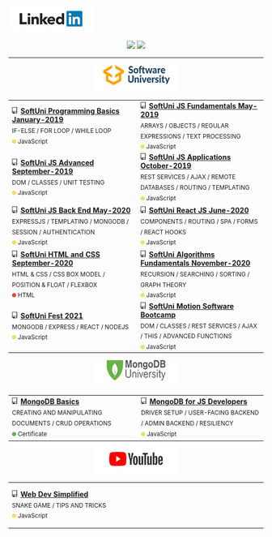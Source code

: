 <a href="https://www.linkedin.com/in/boyko-boev-41a3991b8/">
   <img src="https://github.com/BoykoPetevBoev/BoykoPetevBoev/blob/main/images/logo/pngegg.png">
</a>

<p align="center">
   <img src="https://github-readme-stats.vercel.app/api?username=BoykoPetevBoev&count_private=true&show_icons=true" height="165px" >
   <img src="https://github-readme-stats.vercel.app/api/top-langs/?username=BoykoPetevBoev&layout=compact" height="165px" >
</p>

<hr></hr>

<div align="center" style="height:55px">
   <a href="https://softuni.bg/">
      <img src="https://github.com/BoykoPetevBoev/BoykoPetevBoev/blob/main/images/logo/SoftUni.png">
   </a>
</div>

<table width="100%">
   <tr height="90px">
      <td width="430px">
         <img src="https://raw.githubusercontent.com/BoykoPetevBoev/BoykoPetevBoev/main/images/repo.png" height="13px">
         <a font-weight="500" href="https://github.com/BoykoPetevBoev/SoftUni-Programming-Basics-January-2019">  <strong>SoftUni Programming Basics January-2019 </strong>
         </a>
         <div><sub>IF-ELSE / FOR LOOP / WHILE LOOP</sub></div>
         <div>
            <sub><img src="https://raw.githubusercontent.com/BoykoPetevBoev/BoykoPetevBoev/main/images/dots/yellow.png"  height="8px"> JavaScript    </sub>
         </div>
      </td>
      <td width="430px">
         <img src="https://raw.githubusercontent.com/BoykoPetevBoev/BoykoPetevBoev/main/images/repo.png" height="13px">
         <a href="https://github.com/BoykoPetevBoev/SoftUni-JS-Fundamentals-May-2019"><strong>SoftUni JS Fundamentals May-2019</strong>
         </a>
         <div><sub>ARRAYS / OBJECTS / REGULAR EXPRESSIONS / TEXT PROCESSING</sub></div>
         <div>
            <sub><img src="https://raw.githubusercontent.com/BoykoPetevBoev/BoykoPetevBoev/main/images/dots/yellow.png"  height="8px"> JavaScript    </sub>
         </div>
      </td>
   </tr>
   <tr  height="90px">
      <td>
         <img src="https://raw.githubusercontent.com/BoykoPetevBoev/BoykoPetevBoev/main/images/repo.png" height="13px">
         <a href="https://github.com/BoykoPetevBoev/SoftUni-JS-Advanced-September-2019"> <strong>SoftUni JS Advanced September-2019</strong>
         </a>
         <div><sub>DOM / CLASSES / UNIT TESTING</sub></div>
         <div>
            <sub><img src="https://raw.githubusercontent.com/BoykoPetevBoev/BoykoPetevBoev/main/images/dots/yellow.png"  height="8px"> JavaScript    </sub>
         </div>
      </td>
      <td>
         <img src="https://raw.githubusercontent.com/BoykoPetevBoev/BoykoPetevBoev/main/images/repo.png" height="13px">
         <a href="https://github.com/BoykoPetevBoev/SoftUni-JS-Applications-October-2019">   <strong>SoftUni JS Applications October-2019</strong>
         </a>
         <div><sub>REST SERVICES / AJAX / REMOTE DATABASES / ROUTING / TEMPLATING</sub></div>
         <div>
            <sub><img src="https://raw.githubusercontent.com/BoykoPetevBoev/BoykoPetevBoev/main/images/dots/yellow.png"  height="8px"> JavaScript    </sub>
         </div>
      </td>
   </tr>
   <tr height="90px">
      <td>
         <img src="https://raw.githubusercontent.com/BoykoPetevBoev/BoykoPetevBoev/main/images/repo.png" height="13px">
         <a href="https://github.com/BoykoPetevBoev/SoftUni-JS-Back-End-May-2020">  <strong>SoftUni JS Back End May-2020</strong>
         </a>
         <div><sub>EXPRESSJS / TEMPLATING / MONGODB / SESSION / AUTHENTICATION</sub></div>
         <div>
            <sub><img src="https://raw.githubusercontent.com/BoykoPetevBoev/BoykoPetevBoev/main/images/dots/yellow.png"  height="8px"> JavaScript    </sub>
         </div>
      </td>
      <td>
         <img src="https://raw.githubusercontent.com/BoykoPetevBoev/BoykoPetevBoev/main/images/repo.png" height="13px">
         <a href="https://github.com/BoykoPetevBoev/SoftUni-React-JS-June-2020"><strong>SoftUni React JS June-2020</strong>
         </a>
         <div><sub>COMPONENTS / ROUTING / SPA / FORMS / REACT HOOKS</sub></div>
         <div>
            <sub><img src="https://raw.githubusercontent.com/BoykoPetevBoev/BoykoPetevBoev/main/images/dots/yellow.png"  height="8px"> JavaScript    </sub>
         </div>
      </td>
   </tr>
   <tr  height="90px">
      <td>
         <img src="https://raw.githubusercontent.com/BoykoPetevBoev/BoykoPetevBoev/main/images/repo.png" height="13px">
         <a href="https://github.com/BoykoPetevBoev/SoftUni-HTML-and-CSS-September-2020"> <strong>SoftUni HTML and CSS September-2020</strong>
         </a>
         <div><sub>HTML & CSS / CSS BOX MODEL / POSITION & FLOAT / FLEXBOX</sub></div>
         <div>
            <sub><img src="https://raw.githubusercontent.com/BoykoPetevBoev/BoykoPetevBoev/main/images/dots/red.png"  height="8px"> HTML   </sub>
         </div>
      </td>
      <td>
         <img src="https://raw.githubusercontent.com/BoykoPetevBoev/BoykoPetevBoev/main/images/repo.png" height="13px">
         <a href="https://github.com/BoykoPetevBoev/SoftUni-Algorithms-Fundamentals-November-2020"> <strong>SoftUni Algorithms Fundamentals November-2020</strong>
         </a>
         <div><sub>RECURSION / SEARCHING / SORTING / GRAPH THEORY</sub></div>
         <div>
            <sub><img src="https://raw.githubusercontent.com/BoykoPetevBoev/BoykoPetevBoev/main/images/dots/yellow.png"  height="8px"> JavaScript    </sub>
         </div>
      </td>
   </tr>
   <tr   height="90px">
      <td>
         <img src="https://raw.githubusercontent.com/BoykoPetevBoev/BoykoPetevBoev/main/images/repo.png" height="13px">
         <a href="https://github.com/BoykoPetevBoev/SoftUni-Fest-2021"> <strong>SoftUni Fest 2021</strong></a>
         <div><sub>MONGODB / EXPRESS / REACT / NODEJS</sub></div>
         <div>
            <sub><img src="https://raw.githubusercontent.com/BoykoPetevBoev/BoykoPetevBoev/main/images/dots/yellow.png"  height="8px"> JavaScript    </sub>
         </div>
      </td>
      <td>
         <img src="https://raw.githubusercontent.com/BoykoPetevBoev/BoykoPetevBoev/main/images/repo.png" height="13px">
         <a href="https://github.com/BoykoPetevBoev/SoftUni-Motion-Software-Bootcamp"> <strong>SoftUni Motion Software Bootcamp</strong>
         </a>
         <div><sub>DOM / CLASSES / REST SERVICES / AJAX / THIS / ADVANCED FUNCTIONS</sub></div>
         <div>
            <sub><img src="https://raw.githubusercontent.com/BoykoPetevBoev/BoykoPetevBoev/main/images/dots/yellow.png"  height="8px"> JavaScript    </sub>
         </div>
      </td>
   </tr>
    
</table>

<div align="center" style="height:55px">
   <a href="https://university.mongodb.com/courses/catalog">
      <img src="https://github.com/BoykoPetevBoev/BoykoPetevBoev/blob/main/images/logo/MongoDB.png">
   </a>
</div>

<table width="100%">
   <tr height="90px">
      <td  width="430px">
         <img src="https://raw.githubusercontent.com/BoykoPetevBoev/BoykoPetevBoev/main/images/repo.png" height="13px">
         <a href="https://university.mongodb.com/course_completion/a2175fa8-a72e-4273-bc79-3ae9c191e3d1?utm_source=copy&utm_medium=social&utm_campaign=university_social_sharing"> <strong>MongoDB Basics</strong>
         </a>
         <div> <sub>CREATING AND MANIPULATING DOCUMENTS / CRUD OPERATIONS </sub> </div>
         <div>
            <sub><img src="https://raw.githubusercontent.com/BoykoPetevBoev/BoykoPetevBoev/main/images/dots/green.png"  height="8px"> Certificate    </sub>
         </div>
      </td>
      <td  width="430px">
         <img src="https://raw.githubusercontent.com/BoykoPetevBoev/BoykoPetevBoev/main/images/repo.png" height="13px">
         <a href="https://github.com/BoykoPetevBoev/MongoDB-for-Javascript-Developers"> <strong>MongoDB for JS Developers</strong></a>
         <div><sub>DRIVER SETUP / USER-FACING BACKEND / ADMIN BACKEND / RESILIENCY</sub></div>
         <div>
            <sub><img src="https://raw.githubusercontent.com/BoykoPetevBoev/BoykoPetevBoev/main/images/dots/yellow.png"  height="8px"> JavaScript    </sub>
         </div>
      </td>
   </tr>
</table>

<div align="center">
   <a height="55px" href="https://github.com/BoykoPetevBoev">
      <img src="https://raw.githubusercontent.com/BoykoPetevBoev/BoykoPetevBoev/main/images/logo/VIdeo-New.png">
   </a>
</div>

<table width="100%">
   <tr height="90px">
      <td  width="430px">
         <img src="https://raw.githubusercontent.com/BoykoPetevBoev/BoykoPetevBoev/main/images/repo.png" height="13px">
         <a href="https://github.com/BoykoPetevBoev/Web-Dev-Simplified"> <strong>Web Dev Simplified</strong>
         </a>
         <div> <sub>SNAKE GAME / TIPS AND TRICKS</sub> </div>
         <div>
            <sub><img src="https://raw.githubusercontent.com/BoykoPetevBoev/BoykoPetevBoev/main/images/dots/yellow.png"  height="8px"> JavaScript  </sub>
         </div>
      </td>
      <td  width="430px">
         <!-- <img src="https://raw.githubusercontent.com/BoykoPetevBoev/BoykoPetevBoev/main/images/repo.png" height="13px">
         <a href="https://github.com/BoykoPetevBoev"> <strong>YouTube</strong></a>
         <div><sub>DRIVER SETUP / USER-FACING BACKEND / ADMIN BACKEND / RESILIENCY</sub></div>
         <div>
            <sub><img src="https://raw.githubusercontent.com/BoykoPetevBoev/BoykoPetevBoev/main/images/dots/yellow.png"  height="8px"> JavaScript    </sub>
         </div> -->
      </td>
   </tr>
</table>











   
